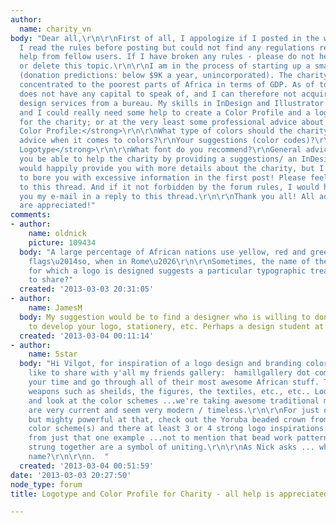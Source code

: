 ```yaml
---
author:
  name: charity_vn
body: "Dear all,\r\n\r\nFirst of all, I appologize if I posted in the wrong forum.
  I read the rules before posting but could not find any regulations regarding requesting
  help from fellow users. If I have broken any rules - please do not hesitate to lock
  or delete this topic.\r\n\r\nI am in the process of starting up a small charity
  (donation predictions: below $9K a year, unincorporated). The charity will be geographical
  concentrated to the poorest parts of Africa in terms of GDP. As of today, the charity
  does not have any capital to speak of, and I can therefore not acquire professional
  design services from a bureau. My skills in InDesign and Illustrator are limited,
  and I could really need some help to create a Color Profile and a logotype (type/font)
  for the charity; or at the very least some professional advice about these matters.\r\n\r\n<strong>Regarding
  Color Profile:</strong>\r\n\r\nWhat type of colors should the charity use?\r\nGeneral
  advice when it comes to colors?\r\nYour suggestions (color codes)?\r\n\r\n<strong>Regarding
  Logotype</strong>\r\n\r\nWhat font do you recommend?\r\nGeneral advice about logotypes?\r\nWould
  you be able to help the charity by providing a suggestions/ an InDesign template?\r\n\r\nI
  would happily provide you with more details about the charity, but I do not want
  to bore you with excessive information in the first post! Please feel free to reply
  to this thread. And if it not forbidden by the forum rules, I would happily give
  you my e-mail in a reply to this thread.\r\n\r\nThank you all! All advice/comments/suggestions
  are appreciated!"
comments:
- author:
    name: oldnick
    picture: 109434
  body: "A large percentage of African nations use yellow, red and green in their
    flags\u2014so, when in Rome\u2026\r\n\r\nSometimes, the name of the organization
    for which a logo is designed suggests a particular typographic treatment. Care
    to share?"
  created: '2013-03-03 20:31:05'
- author:
    name: JamesM
  body: My suggestion would be to find a designer who is willing to donate some time
    to develop your logo, stationery, etc. Perhaps a design student at a local college.
  created: '2013-03-04 00:11:14'
- author:
    name: 5star
  body: "Hi Vilgot, for inspiration of a logo design and branding color scheme I'd
    like to share with y'all my friends gallery:  hamillgallery dot com.\r\n\r\nTake
    your time and go through all of their most awesome African stuff. The masks, the
    weapons such as sheilds, the figures, the textiles, etc., etc.. Look at the patterns
    and look at the color schemes ...we're taking awesome traditional motifs that
    are very current and seem very modern / timeless.\r\n\r\nFor just one example,
    but mighty powerful at that, check out the Yoruba beaded crown from Nigeria!!\r\n\r\nAmazing
    color scheme(s) and there at least 3 or 4 strong logo inspirations you could glean
    from just that one example ...not to mention that bead work pattern alone. Beads
    strung together are a symbol of uniting.\r\n\r\nAs Nick asks ... what is the charity's
    name?\r\n\r\nn.  "
  created: '2013-03-04 00:51:59'
date: '2013-03-03 20:27:50'
node_type: forum
title: Logotype and Color Profile for Charity - all help is appreciated

---
```

